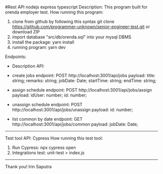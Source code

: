 #Rest API nodejs express typescript
Description:
This program built for orenda employer test.
How running this program:

1.  clone from github by following this syntax
    git clone https://github.com/programmer-unknown/senior-engineer-test.git or download ZIP
2.  import database "src/db/orenda.sql" into your mysql DBMS
3.  install the package: yarn install
4.  running program: yarn dev
    

Endpoints:
- Description API:
* create jobs
  endpoint: POST http://localhost:3001/api/jobs
  payload:
  title: string;
  remarks: string;
  jobDate: Date;
  startTime: string;
  endTime: string;

* assign schedule
  endpoint: POST http://localhost:3001/api/jobs/assign
  payload:
  idUser: number;
  id: number;

* unassign schedule
  endpoint: POST http://localhost:3001/api/jobs/unassign
  payload:
  id: number;

* list common by date
  endpoint: GET http://localhost:3001/api/jobs/common
  payload:
  jobDate: Date;

---

Test tool API: Cypress
How running this test tool:

1. Run Cypress: npx cypress open
2. Integrations test: unit-test > index.js

---

Thank you!
Irin Saputra
